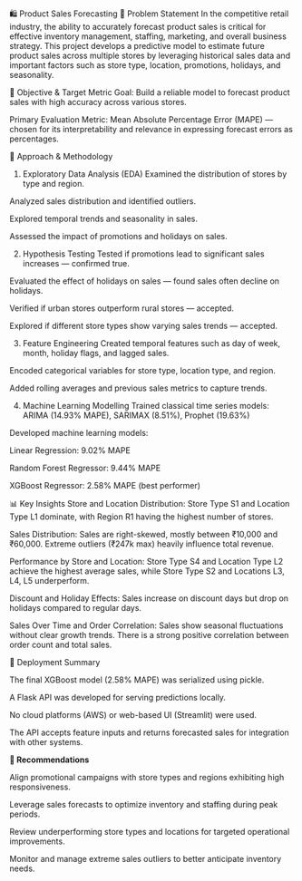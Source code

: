 🛍️ Product Sales Forecasting
📌 Problem Statement
In the competitive retail industry, the ability to accurately forecast product sales is critical for effective inventory management, staffing, marketing, and overall business strategy. This project develops a predictive model to estimate future product sales across multiple stores by leveraging historical sales data and important factors such as store type, location, promotions, holidays, and seasonality.

🎯 Objective & Target Metric
Goal: Build a reliable model to forecast product sales with high accuracy across various stores.

Primary Evaluation Metric:
Mean Absolute Percentage Error (MAPE) — chosen for its interpretability and relevance in expressing forecast errors as percentages.

🧠 Approach & Methodology
1. Exploratory Data Analysis (EDA)
Examined the distribution of stores by type and region.

Analyzed sales distribution and identified outliers.

Explored temporal trends and seasonality in sales.

Assessed the impact of promotions and holidays on sales.

2. Hypothesis Testing
Tested if promotions lead to significant sales increases — confirmed true.

Evaluated the effect of holidays on sales — found sales often decline on holidays.

Verified if urban stores outperform rural stores — accepted.

Explored if different store types show varying sales trends — accepted.

3. Feature Engineering
Created temporal features such as day of week, month, holiday flags, and lagged sales.

Encoded categorical variables for store type, location type, and region.

Added rolling averages and previous sales metrics to capture trends.

4. Machine Learning Modelling
Trained classical time series models: ARIMA (14.93% MAPE), SARIMAX (8.51%), Prophet (19.63%)

Developed machine learning models:

Linear Regression: 9.02% MAPE

Random Forest Regressor: 9.44% MAPE

XGBoost Regressor: 2.58% MAPE (best performer)

📊 Key Insights
Store and Location Distribution:
Store Type S1 and Location Type L1 dominate, with Region R1 having the highest number of stores.

Sales Distribution:
Sales are right-skewed, mostly between ₹10,000 and ₹60,000. Extreme outliers (₹247k max) heavily influence total revenue.

Performance by Store and Location:
Store Type S4 and Location Type L2 achieve the highest average sales, while Store Type S2 and Locations L3, L4, L5 underperform.

Discount and Holiday Effects:
Sales increase on discount days but drop on holidays compared to regular days.

Sales Over Time and Order Correlation:
Sales show seasonal fluctuations without clear growth trends. There is a strong positive correlation between order count and total sales.

🚀 Deployment Summary

The final XGBoost model (2.58% MAPE) was serialized using pickle.

A Flask API was developed for serving predictions locally.

No cloud platforms (AWS) or web-based UI (Streamlit) were used.

The API accepts feature inputs and returns forecasted sales for integration with other systems.

**📌 Recommendations**

Align promotional campaigns with store types and regions exhibiting high responsiveness.

Leverage sales forecasts to optimize inventory and staffing during peak periods.

Review underperforming store types and locations for targeted operational improvements.

Monitor and manage extreme sales outliers to better anticipate inventory needs.






